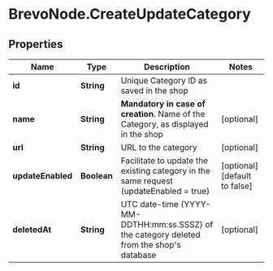 # BrevoNode.CreateUpdateCategory

## Properties
Name | Type | Description | Notes
------------ | ------------- | ------------- | -------------
**id** | **String** | Unique Category ID as saved in the shop  | 
**name** | **String** | **Mandatory in case of creation**. Name of the Category, as displayed in the shop  | [optional] 
**url** | **String** | URL to the category | [optional] 
**updateEnabled** | **Boolean** | Facilitate to update the existing category in the same request (updateEnabled = true) | [optional] [default to false]
**deletedAt** | **String** | UTC date-time (YYYY-MM-DDTHH:mm:ss.SSSZ) of the category deleted from the shop's database | [optional] 


